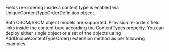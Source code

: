 
Fields re-ordering inside a content type is enabled via UniqueContentTypeOrderDefinition object.

Both CSOM/SSOM object models are supported. 
Provision re-orders field links inside the content type according the ContentTypes property. 
You can deploy either single object or a set of the objects using AddUniqueContentTypeOrder() extension method as per following examples.
